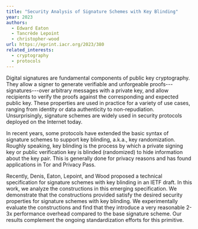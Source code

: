 ```yaml
---
title: "Security Analysis of Signature Schemes with Key Blinding"
year: 2023
authors:
  - Edward Eaton
  - Tancrède Lepoint
  - christopher-wood
url: https://eprint.iacr.org/2023/380
related_interests:
  - cryptography
  - protocols
---
```


Digital signatures are fundamental components of public key cryptography. They allow a signer to generate verifiable and unforgeable proofs---signatures---over arbitrary messages with a private key, and allow recipients to verify the proofs against the corresponding and expected public key. These properties are used in practice for a variety of use cases, ranging from identity or data authenticity to non-repudiation. Unsurprisingly, signature schemes are widely used in security protocols deployed on the Internet today.

In recent years, some protocols have extended the basic syntax of signature schemes to support key blinding, a.k.a., key randomization. Roughly speaking, key blinding is the process by which a private signing key or public verification key is blinded (randomized) to hide information about the key pair. This is generally done for privacy reasons and has found applications in Tor and Privacy Pass.

Recently, Denis, Eaton, Lepoint, and Wood proposed a technical specification for signature schemes with key blinding in an IETF draft. In this work, we analyze the constructions in this emerging specification. We demonstrate that the constructions provided satisfy the desired security properties for signature schemes with key blinding. We experimentally evaluate the constructions and find that they introduce a very reasonable 2-3x performance overhead compared to the base signature scheme. Our results complement the ongoing standardization efforts for this primitive.
